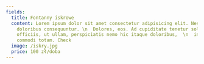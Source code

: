 ```yaml
---
fields:
  title: Fontanny iskrowe
  content: Lorem ipsum dolor sit amet consectetur adipisicing elit. Nesciunt hic
    doloribus consequuntur. \n  Dolores, eos. Ad cupiditate tenetur soluta eaque
    officiis, ut ullam, perspiciatis nemo hic itaque doloribus,  \n  inventore
    commodi totam. Check
  image: /iskry.jpg
  price: 100 zł/doba
---
```

